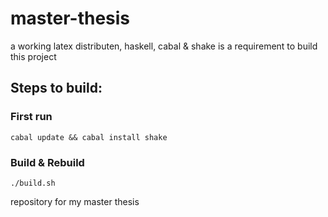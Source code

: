 master-thesis
=============

a working latex distributen, haskell, cabal & shake is a requirement to build this project

## Steps to build:

### First run
`cabal update && cabal install shake`

### Build & Rebuild
`./build.sh`

repository for my master thesis

